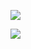 [![](https://github-readme-stats.vercel.app/api/?username=1217950746&count_private=true&show_icons=true)](https://github.com/1217950746/1217950746)

[![](https://github-readme-stats.vercel.app/api/top-langs/?username=1217950746&layout=compact)](https://github.com/1217950746/1217950746)
